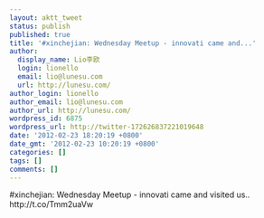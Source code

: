 ```yaml
---
layout: aktt_tweet
status: publish
published: true
title: '#xinchejian: Wednesday Meetup - innovati came and...'
author:
  display_name: Lio李欧
  login: lionello
  email: lio@lunesu.com
  url: http://lunesu.com/
author_login: lionello
author_email: lio@lunesu.com
author_url: http://lunesu.com/
wordpress_id: 6875
wordpress_url: http://twitter-172626837221019648
date: '2012-02-23 18:20:19 +0800'
date_gmt: '2012-02-23 10:20:19 +0800'
categories: []
tags: []
comments: []
---
```

<p>#xinchejian: Wednesday Meetup - innovati came and visited us..  http:&#47;&#47;t.co&#47;Tmm2uaVw</p>
